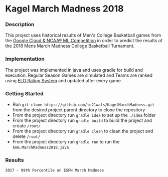 # Kagel March Madness 2018  

### Description 

This project uses historical results of Men's College Basketball games from the [Google Cloud & NCAA® ML Competition](https://www.kaggle.com/c/mens-machine-learning-competition-2018) in order to predict the results of the 2018 Mens March Madness College Basketball Turnament.

### Implementation

The project was implemented in java and uses gradle for build and execution. Regular Season Games are simulated and Teams are ranked using [ELO Rating System](https://en.wikipedia.org/wiki/Elo_rating_system) and updated after every game.  

### Getting Started 
* Run `git clone https://github.com/te21wals/KagelMarchMadness.git` from the desired project parent directory to clone the repository
* From the project directory run `gradle idea` to set up the `./idea` folder
* From the project directory run `gradle build` to build the project and create `/root/`
* From the project directory run `gradle clean` to clean the project and delete `/root/`
* From the project directory run `gradle run` to run the `kmm.MarchMadness2018.java`


### Results 
``2017 - 99th Percentile on ESPN March Madness``